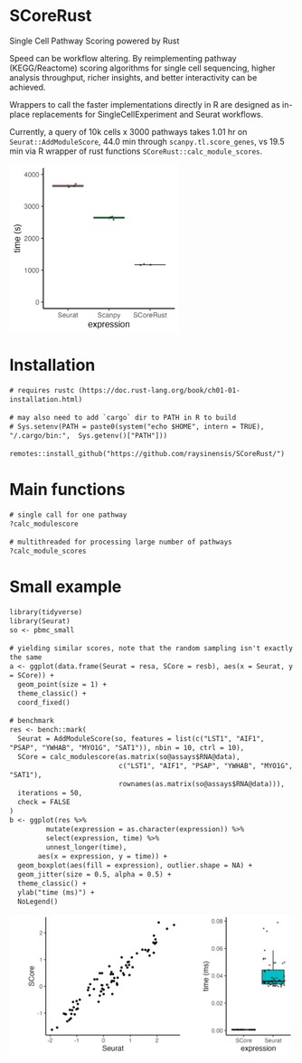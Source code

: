 # SCoreRust
Single Cell Pathway Scoring powered by Rust

Speed can be workflow altering. By reimplementing pathway (KEGG/Reactome) scoring algorithms for single cell sequencing, higher analysis throughput, richer insights, and better interactivity can be achieved.

Wrappers to call the faster implementations directly in R are designed as in-place replacements for SingleCellExperiment and Seurat workflows.

Currently, a query of 10k cells x 3000 pathways takes 1.01 hr on `Seurat::AddModuleScore`, 44.0 min through `scanpy.tl.score_genes`, vs 19.5 min via R wrapper of rust functions `SCoreRust::calc_module_scores`.

<img src="inst/bench3000.png" width="300" align="center">

# Installation

```
# requires rustc (https://doc.rust-lang.org/book/ch01-01-installation.html)

# may also need to add `cargo` dir to PATH in R to build
# Sys.setenv(PATH = paste0(system("echo $HOME", intern = TRUE), "/.cargo/bin:",  Sys.getenv()["PATH"]))

remotes::install_github("https://github.com/raysinensis/SCoreRust/")
```

# Main functions

```
# single call for one pathway
?calc_modulescore

# multithreaded for processing large number of pathways
?calc_module_scores
```

# Small example

```
library(tidyverse)
library(Seurat)
so <- pbmc_small

# yielding similar scores, note that the random sampling isn't exactly the same
a <- ggplot(data.frame(Seurat = resa, SCore = resb), aes(x = Seurat, y = SCore)) + 
  geom_point(size = 1) +
  theme_classic() +
  coord_fixed()
  
# benchmark
res <- bench::mark(
  Seurat = AddModuleScore(so, features = list(c("LST1", "AIF1", "PSAP", "YWHAB", "MYO1G", "SAT1")), nbin = 10, ctrl = 10),
  SCore = calc_modulescore(as.matrix(so@assays$RNA@data),
                           c("LST1", "AIF1", "PSAP", "YWHAB", "MYO1G", "SAT1"),
                           rownames(as.matrix(so@assays$RNA@data))),
  iterations = 50,
  check = FALSE
)
b <- ggplot(res %>%
         mutate(expression = as.character(expression)) %>%
         select(expression, time) %>%
         unnest_longer(time), 
       aes(x = expression, y = time)) +
  geom_boxplot(aes(fill = expression), outlier.shape = NA) +
  geom_jitter(size = 0.5, alpha = 0.5) +
  theme_classic() +
  ylab("time (ms)") +
  NoLegend()
```

<img src="inst/bench1.png" width="600" align="center">

